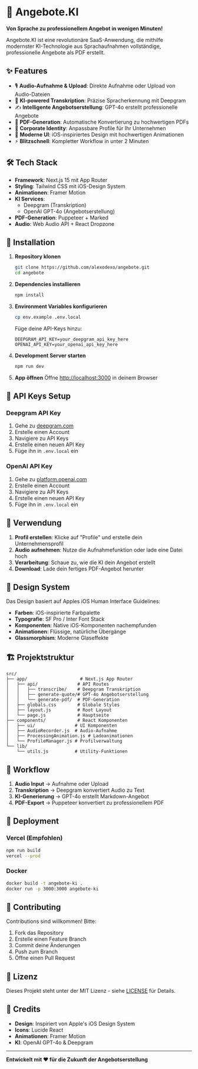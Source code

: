 # 🚀 Angebote.KI

**Von Sprache zu professionellem Angebot in wenigen Minuten!**

Angebote.KI ist eine revolutionäre SaaS-Anwendung, die mithilfe modernster KI-Technologie aus Sprachaufnahmen vollständige, professionelle Angebote als PDF erstellt.

## ✨ Features

- 🎙️ **Audio-Aufnahme & Upload**: Direkte Aufnahme oder Upload von Audio-Dateien
- 🤖 **KI-powered Transkription**: Präzise Spracherkennung mit Deepgram
- ✍️ **Intelligente Angebotserstellung**: GPT-4o erstellt professionelle Angebote
- 📄 **PDF-Generation**: Automatische Konvertierung zu hochwertigen PDFs
- 🎨 **Corporate Identity**: Anpassbare Profile für Ihr Unternehmen
- 💫 **Moderne UI**: iOS-inspiriertes Design mit hochwertigen Animationen
- ⚡ **Blitzschnell**: Kompletter Workflow in unter 2 Minuten

## 🛠️ Tech Stack

- **Framework**: Next.js 15 mit App Router
- **Styling**: Tailwind CSS mit iOS-Design System
- **Animationen**: Framer Motion
- **KI Services**: 
  - Deepgram (Transkription)
  - OpenAI GPT-4o (Angebotserstellung)
- **PDF-Generation**: Puppeteer + Marked
- **Audio**: Web Audio API + React Dropzone

## 🚀 Installation

1. **Repository klonen**
   ```bash
   git clone https://github.com/alexodexo/angebote.git
   cd angebote
   ```

2. **Dependencies installieren**
   ```bash
   npm install
   ```

3. **Environment Variables konfigurieren**
   ```bash
   cp env.example .env.local
   ```
   
   Füge deine API-Keys hinzu:
   ```env
   DEEPGRAM_API_KEY=your_deepgram_api_key_here
   OPENAI_API_KEY=your_openai_api_key_here
   ```

4. **Development Server starten**
   ```bash
   npm run dev
   ```

5. **App öffnen**
   Öffne [http://localhost:3000](http://localhost:3000) in deinem Browser

## 🔧 API Keys Setup

### Deepgram API Key
1. Gehe zu [deepgram.com](https://deepgram.com)
2. Erstelle einen Account
3. Navigiere zu API Keys
4. Erstelle einen neuen API Key
5. Füge ihn in `.env.local` ein

### OpenAI API Key
1. Gehe zu [platform.openai.com](https://platform.openai.com)
2. Erstelle einen Account
3. Navigiere zu API Keys
4. Erstelle einen neuen API Key
5. Füge ihn in `.env.local` ein

## 📱 Verwendung

1. **Profil erstellen**: Klicke auf "Profile" und erstelle dein Unternehmensprofil
2. **Audio aufnehmen**: Nutze die Aufnahmefunktion oder lade eine Datei hoch
3. **Verarbeitung**: Schaue zu, wie die KI dein Angebot erstellt
4. **Download**: Lade dein fertiges PDF-Angebot herunter

## 🎨 Design System

Das Design basiert auf Apples iOS Human Interface Guidelines:

- **Farben**: iOS-inspirierte Farbpalette
- **Typografie**: SF Pro / Inter Font Stack  
- **Komponenten**: Native iOS-Komponenten nachempfunden
- **Animationen**: Flüssige, natürliche Übergänge
- **Glassmorphism**: Moderne Glaseffekte

## 🏗️ Projektstruktur

```
src/
├── app/                    # Next.js App Router
│   ├── api/               # API Routes
│   │   ├── transcribe/    # Deepgram Transkription
│   │   ├── generate-quote/# GPT-4o Angebotserstellung
│   │   └── generate-pdf/  # PDF-Generation
│   ├── globals.css        # Globale Styles
│   ├── layout.js          # Root Layout
│   └── page.js            # Hauptseite
├── components/            # React Komponenten
│   ├── ui/               # UI Komponenten
│   ├── AudioRecorder.js  # Audio-Aufnahme
│   ├── ProcessingAnimation.js # Ladeanimationen
│   └── ProfileManager.js # Profilverwaltung
└── lib/
    └── utils.js          # Utility-Funktionen
```

## 🔄 Workflow

1. **Audio Input** → Aufnahme oder Upload
2. **Transkription** → Deepgram konvertiert Audio zu Text
3. **KI-Generierung** → GPT-4o erstellt Markdown-Angebot
4. **PDF-Export** → Puppeteer konvertiert zu professionellem PDF

## 🚀 Deployment

### Vercel (Empfohlen)
```bash
npm run build
vercel --prod
```

### Docker
```bash
docker build -t angebote-ki .
docker run -p 3000:3000 angebote-ki
```

## 🤝 Contributing

Contributions sind willkommen! Bitte:

1. Fork das Repository
2. Erstelle einen Feature Branch
3. Commit deine Änderungen
4. Push zum Branch
5. Öffne einen Pull Request

## 📄 Lizenz

Dieses Projekt steht unter der MIT Lizenz - siehe [LICENSE](LICENSE) für Details.

## 🙏 Credits

- **Design**: Inspiriert von Apple's iOS Design System
- **Icons**: Lucide React
- **Animationen**: Framer Motion
- **KI**: OpenAI GPT-4o & Deepgram

---

**Entwickelt mit ❤️ für die Zukunft der Angebotserstellung**